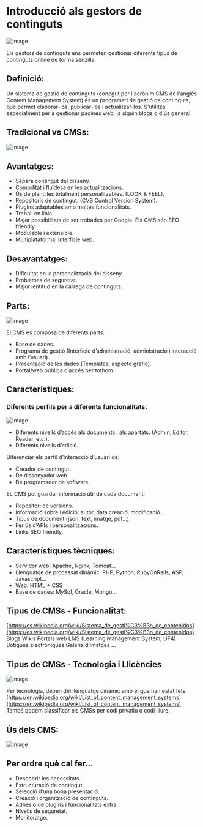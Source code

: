 # Introducció als gestors de continguts

![image](https://github.com/XaSaFa/MP08-23-24/assets/110727546/ac1cf1c9-a56d-46f5-95fa-8aadff40872d)

Els gestors de continguts ens permeten gestionar diferents tipus de continguts online de forma senzilla.

## Definició:

Un sistema de gestió de continguts (conegut per l'acrònim CMS de l'anglès Content Management System) és un programari de gestió de continguts, que permet elaborar-los, publicar-los i actualitzar-los. S'utilitza especialment per a gestionar pàgines web, ja siguin blogs o d'ús general

## Tradicional vs CMSs:

![image](https://github.com/XaSaFa/MP08-23-24/assets/110727546/8cb6f412-2835-41c3-a321-b73f1b11020c)

## Avantatges:

- Separa contingut del disseny.
- Comoditat i fluïdesa en les actualitzacions.
- Ús de plantilles totalment personalitzables. (LOOK & FEEL).
- Repositoris de contingut. (CVS Control Version System).
- Plugins adaptables amb moltes funcionalitats.
- Treball en línia.
- Major possibilitats de ser trobades per Google. Els CMS són SEO friendly.
- Modulable i extensible.
- Multiplataforma, interfície web.

## Desavantatges:

- Dificultat en la personalització del disseny.
- Problemes de seguretat.
- Major lentitud en la càrrega de continguts.

## Parts:

![image](https://github.com/XaSaFa/MP08-23-24/assets/110727546/b5329056-d1d1-4d17-95b2-eaa5ec11241e)

El CMS es composa de diferents parts:

- Base de dades.
- Programa de gestió (Interfície d’administració, administració i interacció amb l’usuari).
- Presentació de les dades (Templates, aspecte gràfic).
- Portal/web pública d’accés per tothom.

## Característiques:

### Diferents perfils per a diferents funcionalitats:

![image](https://github.com/XaSaFa/MP08-23-24/assets/110727546/a609099a-e14e-4089-a9be-71ae83723b06)

- Diferents nivells d’accés als documents i als apartats. (Admin, Editor, Reader, etc.).
- Diferents nivells d’edició.

Diferenciar els perfil d’interacció d’usuari de:

- Creador de contingut.
- De dissenyador web.
- De programador de software.

EL CMS pot guardar informació útil de cada document:

- Repositori de versions.
- Informació sobre l’edició: autor, data creació, modificació…
- Tipus de document (json, text, imatge, pdf…).
- Fer ús d’APIs i personalitzacions.
- Links SEO friendly.

## Característiques tècniques:

- Servidor web: Apache, Nginx, Tomcat...
- Llenguatge de processat dinàmic: PHP, Python, RubyOnRails, ASP, Javascript...
- Web: HTML + CSS
- Base de dades: MySql, Oracle, Mongo...

## Tipus de CMSs - Funcionalitat:

[https://es.wikipedia.org/wiki/Sistema_de_gesti%C3%B3n_de_contenidos](https://es.wikipedia.org/wiki/Sistema_de_gesti%C3%B3n_de_contenidos)
Blogs
Wikis
Portals web
LMS (Learning Management System, UF4)
Botigues electròniques
Galeria d’imatges
...

## Tipus de CMSs - Tecnologia i Llicències

![image](https://github.com/XaSaFa/MP08-23-24/assets/110727546/b9318c3f-f107-48dd-902c-cade44771e94)

Per tecnologia, depen del llenguatge dinàmic amb el que han estat fets:
[https://en.wikipedia.org/wiki/List_of_content_management_systems](https://en.wikipedia.org/wiki/List_of_content_management_systems)
També podem classificar els CMSs per codi privatiu o codi lliure.

## Ús dels CMS:

![image](https://github.com/XaSaFa/MP08-23-24/assets/110727546/0024b444-1048-492f-bf2a-805847bf0617)

## Per ordre què cal fer...

- Descobrir les necessitats.
- Estructuració de contingut.
- Selecció d’una bona presentació.
- Creació i organització de continguts.
- Adhesió de plugins i funcionalitats extra.
- Nivells de seguretat.
- Monitoratge.








